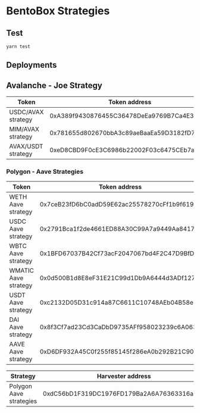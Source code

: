 # BentoBox Strategies

## Test

```sh
yarn test
```

## Deployments

## Avalanche - Joe Strategy

| Token              | Token address                              | Strategy Address                           |
| ------------------ | ------------------------------------------ | ------------------------------------------ |
| USDC/AVAX strategy | 0xA389f9430876455C36478DeEa9769B7Ca4E3DDB1 | 0x663Ef4455A07243D9029bA0fC48297AE181aeb38 |
| MIM/AVAX strategy  | 0x781655d802670bbA3c89aeBaaEa59D3182fD755D | 0x43838338F30795185Dabf1e52DaE6a3FEEdC953d |
| AVAX/USDT strategy | 0xeD8CBD9F0cE3C6986b22002F03c6475CEb7a6256 | 0x87A5bF86D6C96775d926F43700c0fD99EE0c2E82 |

### Polygon - Aave Strategies

| Token                | Token address                              | Strategy Address                           |
| -------------------- | ------------------------------------------ | ------------------------------------------ |
| WETH Aave strategy   | 0x7ceB23fD6bC0adD59E62ac25578270cFf1b9f619 | 0x760ef4F484EbF2668001B090291f84A3CDf2f3aa |
| USDC Aave strategy   | 0x2791Bca1f2de4661ED88A30C99A7a9449Aa84174 | 0xCFb49550ce8f39c29E73BA0baBc16609A63b31b1 |
| WBTC Aave strategy   | 0x1BFD67037B42Cf73acF2047067bd4F2C47D9BfD6 | 0xF2CF8109d1c66112132180c0d0f925bDD7b4c246 |
| WMATIC Aave strategy | 0x0d500B1d8E8eF31E21C99d1Db9A6444d3ADf1270 | 0x7166D2efffCA02c6A21A235732131660c3E61f9F |
| USDT Aave strategy   | 0xc2132D05D31c914a87C6611C10748AEb04B58e8F | 0x59c7459281B4CF2eE96C1CA2A410Fdf03F51A369 |
| DAI Aave strategy    | 0x8f3Cf7ad23Cd3CaDbD9735AFf958023239c6A063 | 0xB6665Ba83e054A91db1e6fC2252b4346a12C60d7 |
| AAVE Aave strategy   | 0xD6DF932A45C0f255f85145f286eA0b292B21C90B | 0x5fB5d087A67d412350060c848b826B9Fb0FE92bA |

| Strategy                | Harvester address                          |
| ----------------------- | ------------------------------------------ |
| Polygon Aave strategies | 0xdC56bD1F319DC1976FD179Ba2A6A76363316a374 |
